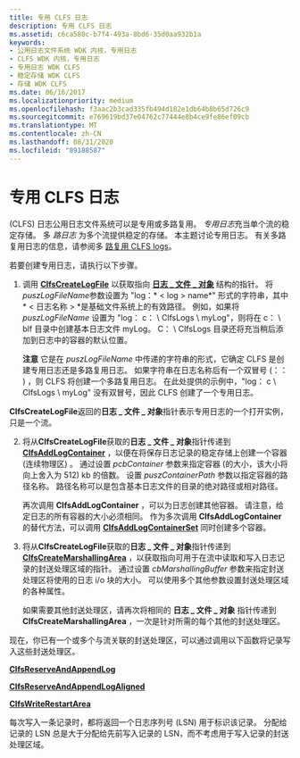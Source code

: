 ```yaml
---
title: 专用 CLFS 日志
description: 专用 CLFS 日志
ms.assetid: c6ca580c-b7f4-493a-8bd6-35d0aa932b1a
keywords:
- 公用日志文件系统 WDK 内核，专用日志
- CLFS WDK 内核，专用日志
- 专用日志 WDK CLFS
- 稳定存储 WDK CLFS
- 存储 WDK CLFS
ms.date: 06/16/2017
ms.localizationpriority: medium
ms.openlocfilehash: f3aac2b3cad335fb494d182e1db64b8b65d726c9
ms.sourcegitcommit: e769619bd37e04762c77444e8b4ce9fe86ef09cb
ms.translationtype: MT
ms.contentlocale: zh-CN
ms.lasthandoff: 08/31/2020
ms.locfileid: "89188587"
---
```

# <a name="dedicated-clfs-logs"></a>专用 CLFS 日志





 (CLFS) 日志公用日志文件系统可以是专用或多路复用。 *专用日志*充当单个流的稳定存储。 多 *路日志* 为多个流提供稳定的存储。 本主题讨论专用日志。 有关多路复用日志的信息，请参阅多 [路复用 CLFS logs](multiplexed-clfs-logs.md)。

若要创建专用日志，请执行以下步骤。

1.  调用 [**ClfsCreateLogFile**](/windows-hardware/drivers/ddi/wdm/nf-wdm-clfscreatelogfile) 以获取指向 [**日志 \_ 文件 \_ 对象**](/windows-hardware/drivers/ddi/wdm/ns-wdm-_file_object) 结构的指针。 将*puszLogFileName*参数设置为 "log：* &lt; log &gt; name*" 形式的字符串，其中* &lt; 日志名称 &gt; *是基础文件系统上的有效路径。 例如，如果将 *puszLogFileName* 设置为 "log： c： \\ ClfsLogs \\ myLog"，则将在 c： \\ blf 目录中创建基本日志文件 myLog。 C： \\ ClfsLogs 目录还将充当稍后添加到日志中的容器的默认位置。

    **注意**  它是在 *puszLogFileName* 中传递的字符串的形式，它确定 CLFS 是创建专用日志还是多路复用日志。 如果字符串在日志名称后有一个双冒号 (：： ) ，则 CLFS 将创建一个多路复用日志。 在此处提供的示例中，"log： c \\ ClfsLogs \\ myLog" 没有双冒号，因此 CLFS 创建了一个专用日志。




**ClfsCreateLogFile**返回的**日志 \_ 文件 \_ 对象**指针表示专用日志的一个打开实例，只是一个流。


2.  将从**ClfsCreateLogFile**获取的**日志 \_ 文件 \_ 对象**指针传递到[**ClfsAddLogContainer**](/windows-hardware/drivers/ddi/wdm/nf-wdm-clfsaddlogcontainer) ，以便在将保存日志记录的稳定存储上创建一个容器 (连续物理区) 。 通过设置 *pcbContainer* 参数来指定容器 (的大小，该大小将向上舍入为 512) kb 的倍数。 设置 *puszContainerPath* 参数以指定容器的路径名称。 路径名称可以是包含基本日志文件的目录的绝对路径或相对路径。

    再次调用 **ClfsAddLogContainer** ，可以为日志创建其他容器。 请注意，给定日志的所有容器的大小必须相同。 作为多次调用 **ClfsAddLogContainer** 的替代方法，可以调用 [**ClfsAddLogContainerSet**](/windows-hardware/drivers/ddi/wdm/nf-wdm-clfsaddlogcontainerset) 同时创建多个容器。

3.  将从**ClfsCreateLogFile**获取的**日志 \_ 文件 \_ 对象**指针传递到[**ClfsCreateMarshallingArea**](/windows-hardware/drivers/ddi/wdm/nf-wdm-clfscreatemarshallingarea) ，以获取指向可用于在流中读取和写入日志记录的封送处理区域的指针。 通过设置 *cbMarshallingBuffer* 参数来指定封送处理区将使用的日志 i/o 块的大小。 可以使用多个其他参数设置封送处理区域的各种属性。

    如果需要其他封送处理区，请再次将相同的 **日志 \_ 文件 \_ 对象** 指针传递到 **ClfsCreateMarshallingArea** ，一次是针对所需的每个其他的封送处理区。

现在，你已有一个或多个与流关联的封送处理区，可以通过调用以下函数将记录写入这些封送处理区。

[**ClfsReserveAndAppendLog**](/windows-hardware/drivers/ddi/wdm/nf-wdm-clfsreserveandappendlog)

[**ClfsReserveAndAppendLogAligned**](/windows-hardware/drivers/ddi/wdm/nf-wdm-clfsreserveandappendlogaligned)

[**ClfsWriteRestartArea**](/windows-hardware/drivers/ddi/wdm/nf-wdm-clfswriterestartarea)

每次写入一条记录时，都将返回一个日志序列号 (LSN) 用于标识该记录。 分配给记录的 LSN 总是大于分配给先前写入记录的 LSN，而不考虑用于写入记录的封送处理区域。